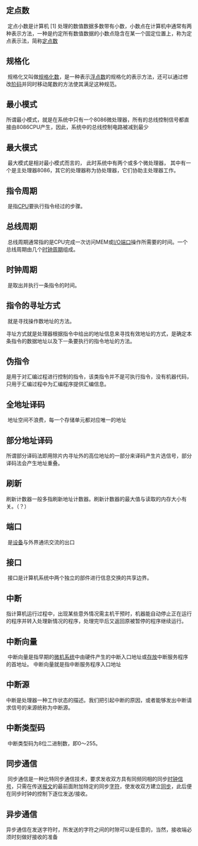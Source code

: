 ## 定点数

​	定点小数是计算机 [1] 处理的数值数据多数带有小数，小数点在计算机中通常有两种表示方法，一种是约定所有数值数据的小数点隐含在某一个固定位置上，称为定点表示法，简称[定点数](https://baike.baidu.com/item/定点数)



## 规格化

​	规格化又叫做[规格化数](https://baike.baidu.com/item/规格化数/9263035)，是一种表示[浮点数](https://baike.baidu.com/item/浮点数/6162520)的规格化的表示方法，还可以通过修改[阶码](https://baike.baidu.com/item/阶码/7798285)并同时移动尾数的方法使其满足这种规范。



## 最小模式

​	所谓最小模式，就是在系统中只有一个8086微处理器，所有的总线控制信号都直接由8086CPU产生，因此，系统中的总线控制电路被减到最少



## 最大模式

​	最大模式是相对最小模式而言的， 此时系统中有两个或多个微处理器， 其中有一个是主处理器8086，其它的处理器称为协处理器，它们协助主处理器工作。



## 指令周期

​	是指[CPU](https://baike.baidu.com/item/CPU)要执行指令经过的步骤。



## 总线周期

​	总线周期通常指的是CPU完成一次访问MEM或[I/O端口](https://baike.baidu.com/item/I%2FO端口/4414518)操作所需要的时间。一个总线周期由几个[时钟周期](https://baike.baidu.com/item/时钟周期/1545064)组成。



## 时钟周期

​	是取出并执行一条指令的时间。



## 指令的寻址方式

​	就是寻找操作数地址的方法。

​	寻址方式就是处理器根据指令中给出的地址信息来寻找有效地址的方式，是确定本条指令的数据地址以及下一条要执行的指令地址的方法。



## 伪指令

​	是用于对汇编过程进行控制的指令，该类指令并不是可执行指令，没有机器代码，只用于汇编过程中为汇编程序提供汇编信息。



## 全地址译码

​	地址空间不浪费，每一个存储单元都对应唯一的地址



## 部分地址译码

​	所谓部分译码法即用除片内寻址外的高位地址的一部分来译码产生片选信号，部分译码法会产生地址重叠。



## 刷新

​	刷新计数器一般多指刷新地址计数器。刷新计数器的最大值与读取的内存大小有关。（？）



## 端口

​	是[设备](https://baike.baidu.com/item/设备/3794003)与外界通讯交流的出口



## 接口

​	接口是计算机系统中两个独立的部件进行信息交换的共享边界。



## 中断

​	指计算机运行过程中，出现某些意外情况需主机干预时，机器能自动停止正在运行的程序并转入处理新情况的程序，处理完毕后又返回原被暂停的程序继续运行。



## 中断向量

​	中断向量是指早期的[微机系统](https://baike.baidu.com/item/微机系统/2852578)中由硬件产生的中断入口地址或[存放](https://baike.baidu.com/item/存放/9391805)中断服务程序的首地址。
中断向量就是指中断服务程序入口地址



## 中断源

​	中断是处理器一种工作状态的描述。我们把引起中断的原因，或者能够发出中断请求信号的来源统称为中断源。



## 中断类型码

​	中断类型码为8位二进制数，即0～255。



## 同步通信

​	同步通信是一种比特同步通信技术，要求发收双方具有同频同相的同步[时钟信号](https://baike.baidu.com/item/时钟信号)，只需在传送[报文](https://baike.baidu.com/item/报文/3164352)的最前面附加特定的同步[字符](https://baike.baidu.com/item/字符/4768913)，使发收双方建立[同步](https://baike.baidu.com/item/同步/984802)，此后便在同步时钟的控制下逐位发送/接收。



## 异步通信

​	异步通信在发送字符时，所发送的字符之间的时隙可以是任意的，当然，接收端必须时刻做好接收的准备

